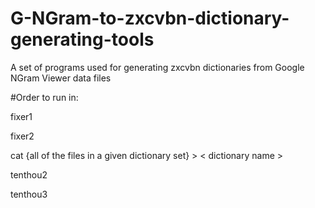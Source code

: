 # G-NGram-to-zxcvbn-dictionary-generating-tools
A set of programs used for generating zxcvbn dictionaries from Google NGram Viewer data files

#Order to run in:

fixer1

fixer2

cat {all of the files in a given dictionary set} > < dictionary name >
  
tenthou2

tenthou3
